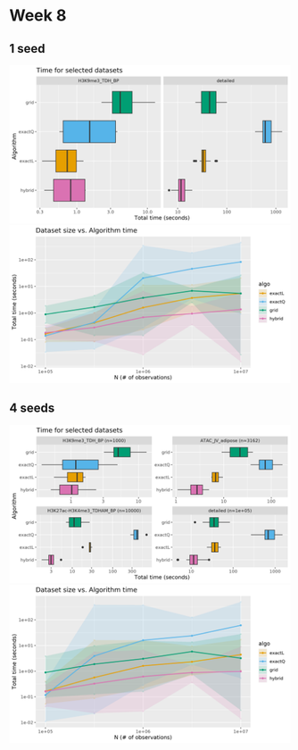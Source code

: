 # Week 8

## 1 seed

![t](../img/selected.datasets1.png)
![t](../img/dataset.size.vs.time1.png)

## 4 seeds

![t](../img/selected.datasets2.png)
![t](../img/dataset.size.vs.time2.png)
